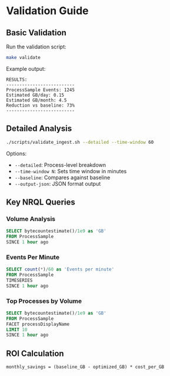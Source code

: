 # Validation Guide

## Basic Validation

Run the validation script:

```bash
make validate
```

Example output:

```
RESULTS:
--------------------------
ProcessSample Events: 1245
Estimated GB/day: 0.15
Estimated GB/month: 4.5
Reduction vs baseline: 73%
--------------------------
```

## Detailed Analysis

```bash
./scripts/validate_ingest.sh --detailed --time-window 60
```

Options:
- `--detailed`: Process-level breakdown
- `--time-window N`: Sets time window in minutes
- `--baseline`: Compares against baseline
- `--output-json`: JSON format output

## Key NRQL Queries

### Volume Analysis

```sql
SELECT bytecountestimate()/1e9 as 'GB' 
FROM ProcessSample 
SINCE 1 hour ago
```

### Events Per Minute

```sql
SELECT count(*)/60 as 'Events per minute' 
FROM ProcessSample 
TIMESERIES 
SINCE 1 hour ago
```

### Top Processes by Volume

```sql
SELECT bytecountestimate()/1e9 as 'GB' 
FROM ProcessSample 
FACET processDisplayName 
LIMIT 10 
SINCE 1 hour ago
```

## ROI Calculation

```
monthly_savings = (baseline_GB - optimized_GB) * cost_per_GB
```